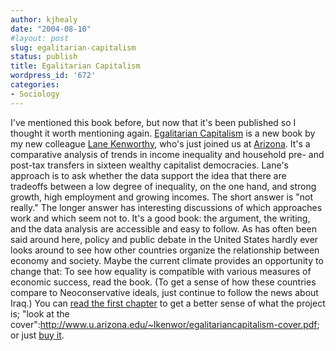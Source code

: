 ```yaml
---
author: kjhealy
date: "2004-08-10"
#layout: post
slug: egalitarian-capitalism
status: publish
title: Egalitarian Capitalism
wordpress_id: '672'
categories:
- Sociology
---
```


I've mentioned this book before, but now that it's been published so I thought it worth mentioning again. [Egalitarian Capitalism](http://www.amazon.com/exec/obidos/ASIN/0871544512/ref=nosim/) is a new book by my new colleague [Lane Kenworthy](http://www.u.arizona.edu/~lkenwor/), who's just joined us at [Arizona](http://fp.arizona.edu/soc/). It's a comparative analysis of trends in income inequality and household pre- and post-tax transfers in sixteen wealthy capitalist democracies. Lane's approach is to ask whether the data support the idea that there are tradeoffs between a low degree of inequality, on the one hand, and strong growth, high employment and growing incomes. The short answer is "not really." The longer answer has interesting discussions of which approaches work and which seem not to. It's a good book: the argument, the writing, and the data analysis are accessible and easy to follow. As has often been said around here, policy and public debate in the United States hardly ever looks around to see how other countries organize the relationship between economy and society. Maybe the current climate provides an opportunity to change that: To see how equality is compatible with various measures of economic success, read the book. (To get a sense of how these countries compare to Neoconservative ideals, just continue to follow the news about Iraq.) You can [read the first chapter](http://www.u.arizona.edu/~lkenwor/egalitariancapitalism.pdf) to get a better sense of what the project is; "look at the cover":http://www.u.arizona.edu/~lkenwor/egalitariancapitalism-cover.pdf; or just [buy it](http://www.amazon.com/exec/obidos/ASIN/0871544512/ref=nosim/).
